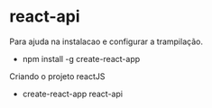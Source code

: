 # react-api

Para ajuda na instalacao e configurar a trampilação.
- npm install -g create-react-app

Criando o projeto reactJS
- create-react-app react-api